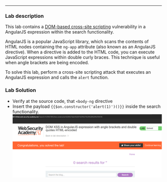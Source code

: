 
----


### Lab description

This lab contains a [DOM-based cross-site scripting](https://portswigger.net/web-security/cross-site-scripting/dom-based) vulnerability in a AngularJS expression within the search functionality.

AngularJS is a popular JavaScript library, which scans the contents of HTML nodes containing the `ng-app` attribute (also known as an AngularJS directive). When a directive is added to the HTML code, you can execute JavaScript expressions within double curly braces. This technique is useful when angle brackets are being encoded.

To solve this lab, perform a cross-site scripting attack that executes an AngularJS expression and calls the `alert` function.

### Lab Solution


- Verify at the source code, that `<body-ng` directive
- Insert the payload `{{$on.constructor('alert(1)')()}}` inside the search functionality.
![](/static/img/Pasted_image_20230627145625.png)